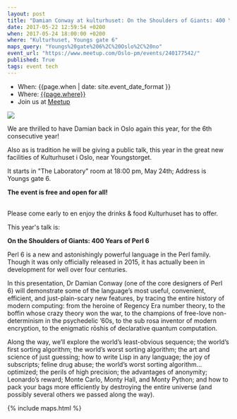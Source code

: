 ```yaml
---
layout: post
title: "Damian Conway at kulturhuset: On the Shoulders of Giants: 400 Years of Perl 6"
date: 2017-05-22 12:59:54 +0200
when: 2017-05-24 18:00:00 +0200
where: "Kulturhuset, Youngs gate 6"
maps_query: "Youngs%20gate%206%2C%20Oslo%2C%20no"
event_url: "https://www.meetup.com/Oslo-pm/events/240177542/"
published: True
tags: event tech
---
```


* When: {{page.when | date: site.event_date_format }}
* Where: [{{page.where}}]({{site.maps_url}}{{page.maps_query}})
* Join us at [Meetup]({{page.event_url}})

<img src="https://secure.meetupstatic.com/photos/event/8/d/f/6/600_461196342.jpeg">

We are thrilled to have Damian back in Oslo again this year, for the 6th consecutive year!

Also as is tradition he will be giving a public talk, this year in the great new facilities of Kulturhuset i Oslo, near Youngstorget.

It starts in &quot;The Laboratory&quot; room at 18:00 pm, May 24th; Address is Youngs gate 6.

<b>The event is free and open for all!</b>

<br>Please come early to en enjoy the drinks &amp; food Kulturhuset has to offer.

This year&#39;s talk is:

<b>On the Shoulders of Giants: 400 Years of Perl 6</b>

Perl 6 is a new and astonishingly powerful language in the Perl family. Though it was only officially released in 2015, it has actually been in development for well over four centuries.

In this presentation, Dr Damian Conway (one of the core designers of Perl 6) will demonstrate some of the language’s most useful, convenient, efficient, and just-plain-scary new features, by tracing the entire history of modern computing: from the heroine of Regency Era number theory, to the boffin whose crazy theory won the war, to the champions of free-love non-determinism in the psychedelic ’60s, to the sub rosa inventor of modern encryption, to the enigmatic rōshis of declarative quantum computation.

Along the way, we’ll explore the world’s least-obvious sequence; the world’s first sorting algorithm; the world’s worst sorting algorithm; the art and science of just guessing; how to write Lisp in any language; the joy of subscripts; feline drug abuse; the world’s worst sorting algorithm... optimized; the perils of high precision; the advantages of anonymity; Leonardo’s reward; Monte Carlo, Monty Hall, and Monty Python; and how to pack your bags more efficiently by destroying the entire universe (and possibly several others we passed along the way).

{% include maps.html %}